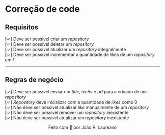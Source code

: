 # Correção de code

## Requisitos

[✓] Deve ser possível criar um _repository_ \
[✓] Deve ser possível deletar um _repository_ \
[✓] Deve ser possível atualizar um _repository_ integralmente \
[✓] Deve ser possível incrementar a quantidade de likes de um _repository_ em 1

---

## Regras de negócio

[✓] Deve ser possível enviar um _title_, _techs_ e _url_ para a criação de um _repository_ \
[✓] _Repository_ deve inicializar com a quantidade de _likes_ como 0 \
[✓] Não deve ser possível atualizar _like_ manualmente de um _repository_ \
[✓] Não deve ser possível remover um _repository_ inexistente \
[✓] Não deve ser possível atualizar um _repository_ inexistente

<p align="center">
Feito com 💜 por João P. Laureano
</p>
